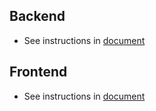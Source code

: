 ## Backend

- See instructions in [document](accounts-service/README.md)

## Frontend

- See instructions in [document](accounts-ui/README.md)